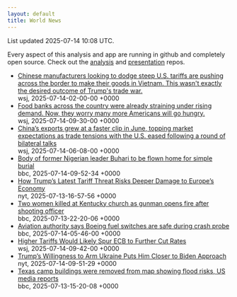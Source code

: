 ```yaml
---
layout: default
title: World News
---
```


<div markdown="0">
<div class="byline small text-muted">List updated <span class="datetime">2025-07-14 10:08 UTC</span>.</div>

<p>Every aspect of this analysis and app are running in github and completely open source. Check out the <a href="https://github.com/Castro-Media/Analysis">analysis</a> and <a href="https://github.com/Castro-Media/TopStoryReview.com">presentation</a> repos.</p>
<ul>
<li><a href='https://www.wsj.com/economy/trade/vietnam-china-manufacturing-trump-tariffs-58767ba2'>Chinese manufacturers looking to dodge steep U.S. tariffs are pushing across the border to make their goods in Vietnam. This wasn't exactly the desired outcome of Trump's trade war.</a><div class='byline small text-muted'>wsj, <span class="datetime">2025-07-14-02-00-00 +0000</span></div></li>
<li><a href='https://www.wsj.com/economy/food-banks-are-running-out-of-food-exactly-when-more-americans-will-need-them-b6f4d784'>Food banks across the country were already straining under rising demand. Now, they worry many more Americans will go hungry.</a><div class='byline small text-muted'>wsj, <span class="datetime">2025-07-14-09-30-00 +0000</span></div></li>
<li><a href='https://www.wsj.com/economy/trade/chinas-exports-beat-expectations-in-boost-for-economy-a75f43a5'>China&#8217;s exports grew at a faster clip in June, topping market expectations as trade tensions with the U.S. eased following a round of bilateral talks</a><div class='byline small text-muted'>wsj, <span class="datetime">2025-07-14-06-08-00 +0000</span></div></li>
<li><a href='https://www.bbc.com/news/articles/c93kxl08glwo'>Body of former Nigerian leader Buhari to be flown home for simple burial</a><div class='byline small text-muted'>bbc, <span class="datetime">2025-07-14-09-52-34 +0000</span></div></li>
<li><a href='https://www.nytimes.com/2025/07/13/business/trump-tariffs-europe-economy.html'>How Trump&#8217;s Latest Tariff Threat Risks Deeper Damage to Europe&#8217;s Economy</a><div class='byline small text-muted'>nyt, <span class="datetime">2025-07-13-16-57-56 +0000</span></div></li>
<li><a href='https://www.bbc.com/news/articles/cm2l5jn6254o'>Two women killed at Kentucky church as gunman opens fire after shooting officer</a><div class='byline small text-muted'>bbc, <span class="datetime">2025-07-13-22-20-06 +0000</span></div></li>
<li><a href='https://www.bbc.com/news/articles/ce9xpgnx3vdo'>Aviation authority says Boeing fuel switches are safe during crash probe</a><div class='byline small text-muted'>bbc, <span class="datetime">2025-07-14-05-46-00 +0000</span></div></li>
<li><a href='https://www.wsj.com/articles/higher-tariffs-would-likely-spur-ecb-to-further-cut-rates-c050eae2'>Higher Tariffs Would Likely Spur ECB to Further Cut Rates</a><div class='byline small text-muted'>wsj, <span class="datetime">2025-07-14-09-42-00 +0000</span></div></li>
<li><a href='https://www.nytimes.com/2025/07/14/us/politics/trump-ukraine-biden.html'>Trump&#8217;s Willingness to Arm Ukraine Puts Him Closer to Biden Approach</a><div class='byline small text-muted'>nyt, <span class="datetime">2025-07-14-09-51-29 +0000</span></div></li>
<li><a href='https://www.bbc.com/news/articles/ce8zjk5yx8wo'>Texas camp buildings were removed from map showing flood risks, US media reports</a><div class='byline small text-muted'>bbc, <span class="datetime">2025-07-13-15-20-08 +0000</span></div></li>
</ul>
</div>
